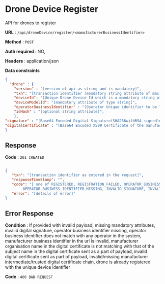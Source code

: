 # Drone Device Register

API for drones to register

**URL** : `/api/droneDevice/register/<manufacturerBusinessIdentifier>`

**Method** : `POST`

**Auth required** : NO,

**Headers** : application/json

**Data constraints**

```json
{
  "drone" : {
	"version" : "[version of api as string and is mandatory]",
	"txn": "[transaction identifier (mandatory string attribute of max length 50) entered by manufacturer, which is also 		returned as part of response as is and is useful for linking transactions full round trip across systems]",
	"deviceId": "[Unique Drone Device Id which is a mandatory string attribute]",
	"deviceModelId": "[mandatory attribute of type string]",
	"operatorBusinessIdentifier" : "[Operator Unique identifier to be linked to the drone device which is mandatory string		attributeof max length 36]",
	"idHash" : "[optional string attribute]",
	},
"signature" : "[Base64 Encoded Digital Signature(SHA256withRSA signed)of the drone data and is a mandatory string attribute]" ,
"digitalCertificate" : "[Base64 Encoded X509 Certificate of the manufacturer and is a mandatory string attribute]"
}
```

## Response

**Code** : `201 CREATED`

```json

{	
   "txn": "[transaction identifier as entered in the request]",
   "responseTimeStamp": "",
   "code": "[ one of REGISTERED, REGISTRATION_FAILED, OPERATOR_BUSINESS_IDENTIFIER_INVALID,   	
   		OPERATOR_BUSINESS_IDENTIFIER_MISSING, INVALID_SIGNATURE, INVALID_DIGITAL_CERTIFICATE, 					DRONE_ALREADY_REGISTERED, INVALID_MANUFACTURER, MANUFACTURER_BUSINESS_IDENTIFIER_INVALID,	  			BAD_REQUEST_PAYLOAD]",
   "error": "[details of error]"
}

```

## Error Response

**Condition** : If provided with invalid payload, missing mandatory attributes, invalid digital signature, operator business identifier missing, operator
business identifier does not match with any operator in the system, manufacturer business identifier in the url is invalid, manufacturer organisation name in the digital certificate is not matching with that
of the subject name in the digital certificate sent as a part of payload, invalid digital certificate sent as part of payload,
invalid/missing manufacturer intermediate/trusted digital certificate chain, drone is already registered with the unique device 
identifier

**Code** : `400 BAD REQUEST`


